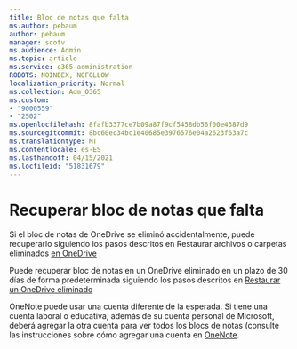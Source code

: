 ```yaml
---
title: Bloc de notas que falta
ms.author: pebaum
author: pebaum
manager: scotv
ms.audience: Admin
ms.topic: article
ms.service: o365-administration
ROBOTS: NOINDEX, NOFOLLOW
localization_priority: Normal
ms.collection: Adm_O365
ms.custom:
- "9000559"
- "2502"
ms.openlocfilehash: 8fafb3377ce7b09a87f9cf5458db56f00e4387d9
ms.sourcegitcommit: 8bc60ec34bc1e40685e3976576e04a2623f63a7c
ms.translationtype: MT
ms.contentlocale: es-ES
ms.lasthandoff: 04/15/2021
ms.locfileid: "51831679"
---
```

# <a name="recover-missing-notebook"></a>Recuperar bloc de notas que falta

Si el bloc de notas de OneDrive se eliminó accidentalmente, puede recuperarlo siguiendo los pasos descritos en Restaurar archivos o carpetas eliminados [en OneDrive](https://support.office.com/article/949ada80-0026-4db3-a953-c99083e6a84f)

Puede recuperar bloc de notas en un OneDrive eliminado en un plazo de 30 días de forma predeterminada siguiendo los pasos descritos en [Restaurar un OneDrive eliminado](https://docs.microsoft.com/onedrive/restore-deleted-onedrive)

OneNote puede usar una cuenta diferente de la esperada. Si tiene una cuenta laboral o educativa, además de su cuenta personal de Microsoft, deberá agregar la otra cuenta para ver todos los blocs de notas (consulte las instrucciones sobre cómo agregar una cuenta en [OneNote](https://support.office.com/article/5afff855-54ee-47e4-a773-db048d4ac299).